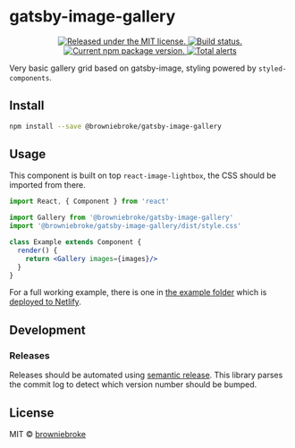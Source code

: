 # gatsby-image-gallery

<p align="center">
  <a href="https://github.com/browniebroke/gatsby-image-gallery/blob/master/LICENSE">
    <img src="https://img.shields.io/badge/license-MIT-blue.svg" alt="Released under the MIT license." />
  </a>
  <a href="https://travis-ci.com/browniebroke/gatsby-image-gallery">
    <img src="https://travis-ci.com/browniebroke/gatsby-image-gallery.svg?branch=master" alt="Build status." />
  </a>
  <a href="https://www.npmjs.com/package/@browniebroke/gatsby-image-gallery">
    <img src="https://img.shields.io/npm/v/@browniebroke/gatsby-image-gallery.svg" alt="Current npm package version." />
  </a>
  <a href="https://lgtm.com/projects/g/browniebroke/gatsby-image-gallery/alerts/">
    <img alt="Total alerts" src="https://img.shields.io/lgtm/alerts/g/browniebroke/gatsby-image-gallery.svg?logo=lgtm&logoWidth=18"/>
  </a>
</p>

Very basic gallery grid based on gatsby-image, styling powered by `styled-components`.

## Install

```bash
npm install --save @browniebroke/gatsby-image-gallery
```

## Usage

This component is built on top `react-image-lightbox`, the CSS should be imported from there.

```jsx
import React, { Component } from 'react'

import Gallery from '@browniebroke/gatsby-image-gallery'
import '@browniebroke/gatsby-image-gallery/dist/style.css'

class Example extends Component {
  render() {
    return <Gallery images={images}/>
  }
}
```

For a full working example, there is one in [the example folder](https://github.com/browniebroke/gatsby-image-gallery/tree/master/example) which is [deployed to Netlify](https://gatsby-image-gallery.netlify.app/).

## Development

### Releases

Releases should be automated using [semantic release](https://github.com/semantic-release/semantic-release).
This library parses the commit log to detect which version number should be bumped.

## License

MIT © [browniebroke](https://github.com/browniebroke)
